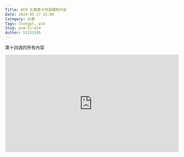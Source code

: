```yaml
---
Title: WCM 五專第十四週課程內容
Date: 2024-05-27 15:00
Category: 五專
Tags: Chatgpt, w14
Slug: wcm-5i-w14
Author: 51233105
---
```


第十四週的所有內容

<!-- PELICAN_END_SUMMARY -->

<iframe width="560" height="315" src="https://www.youtube.com/embed/txEdPwxCuLM?si=Fjy7Tb5epfNob7A5" title="YouTube video player" frameborder="0" allow="accelerometer; autoplay; clipboard-write; encrypted-media; gyroscope; picture-in-picture; web-share" referrerpolicy="strict-origin-when-cross-origin" allowfullscreen></iframe>
